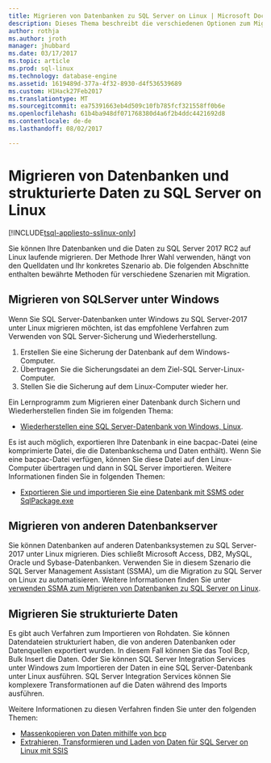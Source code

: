 ```yaml
---
title: Migrieren von Datenbanken zu SQL Server on Linux | Microsoft Docs
description: Dieses Thema beschreibt die verschiedenen Optionen zum Migrieren von Datenbanken und die Daten in SQL Server unter Linux.
author: rothja
ms.author: jroth
manager: jhubbard
ms.date: 03/17/2017
ms.topic: article
ms.prod: sql-linux
ms.technology: database-engine
ms.assetid: 1619489d-377a-4f32-8930-d4f536539689
ms.custom: H1Hack27Feb2017
ms.translationtype: MT
ms.sourcegitcommit: ea75391663eb4d509c10fb785fcf321558ff0b6e
ms.openlocfilehash: 61b4ba948df071768380d4a6f2b4ddc4421692d8
ms.contentlocale: de-de
ms.lasthandoff: 08/02/2017

---
```

# <a name="migrate-databases-and-structured-data-to-sql-server-on-linux"></a>Migrieren von Datenbanken und strukturierte Daten zu SQL Server on Linux 

[!INCLUDE[tsql-appliesto-sslinux-only](../../docs/includes/tsql-appliesto-sslinux-only.md)]

Sie können Ihre Datenbanken und die Daten zu SQL Server 2017 RC2 auf Linux laufende migrieren. Der Methode Ihrer Wahl verwenden, hängt von den Quelldaten und Ihr konkretes Szenario ab. Die folgenden Abschnitte enthalten bewährte Methoden für verschiedene Szenarien mit Migration.

## <a name="migrate-from-sql-server-on-windows"></a>Migrieren von SQLServer unter Windows
Wenn Sie SQL Server-Datenbanken unter Windows zu SQL Server-2017 unter Linux migrieren möchten, ist das empfohlene Verfahren zum Verwenden von SQL Server-Sicherung und Wiederherstellung.

1. Erstellen Sie eine Sicherung der Datenbank auf dem Windows-Computer.
2. Übertragen Sie die Sicherungsdatei an dem Ziel-SQL Server-Linux-Computer.
3. Stellen Sie die Sicherung auf dem Linux-Computer wieder her. 

Ein Lernprogramm zum Migrieren einer Datenbank durch Sichern und Wiederherstellen finden Sie im folgenden Thema:

- [Wiederherstellen eine SQL Server-Datenbank von Windows, Linux](sql-server-linux-migrate-restore-database.md).

Es ist auch möglich, exportieren Ihre Datenbank in eine bacpac-Datei (eine komprimierte Datei, die die Datenbankschema und Daten enthält). Wenn Sie eine bacpac-Datei verfügen, können Sie diese Datei auf den Linux-Computer übertragen und dann in SQL Server importieren. Weitere Informationen finden Sie in folgenden Themen:

- [Exportieren Sie und importieren Sie eine Datenbank mit SSMS oder SqlPackage.exe](sql-server-linux-migrate-ssms.md)

## <a name="migrate-from-other-database-servers"></a>Migrieren von anderen Datenbankserver
Sie können Datenbanken auf anderen Datenbanksystemen zu SQL Server-2017 unter Linux migrieren. Dies schließt Microsoft Access, DB2, MySQL, Oracle und Sybase-Datenbanken. Verwenden Sie in diesem Szenario die SQL Server Management Assistant (SSMA), um die Migration zu SQL Server on Linux zu automatisieren. Weitere Informationen finden Sie unter [verwenden SSMA zum Migrieren von Datenbanken zu SQL Server on Linux](sql-server-linux-migrate-ssma.md).  

## <a name="migrate-structured-data"></a>Migrieren Sie strukturierte Daten
Es gibt auch Verfahren zum Importieren von Rohdaten. Sie können Datendateien strukturiert haben, die von anderen Datenbanken oder Datenquellen exportiert wurden. In diesem Fall können Sie das Tool Bcp, Bulk Insert die Daten. Oder Sie können SQL Server Integration Services unter Windows zum Importieren der Daten in eine SQL Server-Datenbank unter Linux ausführen. SQL Server Integration Services können Sie komplexere Transformationen auf die Daten während des Imports ausführen. 

Weitere Informationen zu diesen Verfahren finden Sie unter den folgenden Themen:

- [Massenkopieren von Daten mithilfe von bcp](sql-server-linux-migrate-bcp.md)
- [Extrahieren, Transformieren und Laden von Daten für SQL Server on Linux mit SSIS](sql-server-linux-migrate-ssis.md) 

